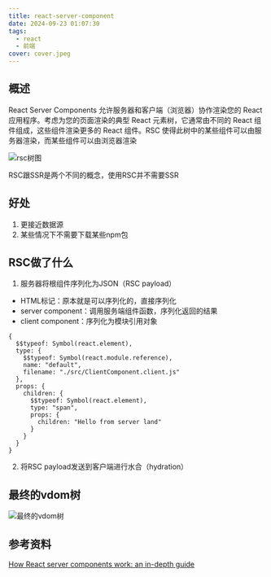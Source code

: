 ```yaml
---
title: react-server-component
date: 2024-09-23 01:07:30
tags:
  - react
  - 前端
cover: cover.jpeg
---
```


## 概述
React Server Components 允许服务器和客户端（浏览器）协作渲染您的 React 应用程序。考虑为您的页面渲染的典型 React 元素树，它通常由不同的 React 组件组成，这些组件渲染更多的 React 组件。RSC 使得此树中的某些组件可以由服务器渲染，而某些组件可以由浏览器渲染

![rsc树图](react-server-components.png)

RSC跟SSR是两个不同的概念，使用RSC并不需要SSR

## 好处
1. 更接近数据源
2. 某些情况下不需要下载某些npm包

## RSC做了什么
1. 服务器将根组件序列化为JSON（RSC payload）
  - HTML标记：原本就是可以序列化的，直接序列化
  - server component：调用服务端组件函数，序列化返回的结果
  - client component：序列化为模块引用对象
  ```
  {
    $$typeof: Symbol(react.element),
    type: {
      $$typeof: Symbol(react.module.reference),
      name: "default",
      filename: "./src/ClientComponent.client.js"
    },
    props: {
      children: {
        $$typeof: Symbol(react.element),
        type: "span",
        props: {
          children: "Hello from server land"
        }
      }
    }
  }
  ```
2. 将RSC payload发送到客户端进行水合（hydration）

## 最终的vdom树
![最终的vdom树](react-server-components-client.png)


## 参考资料
[How React server components work: an in-depth guide](https://www.plasmic.app/blog/how-react-server-components-work)